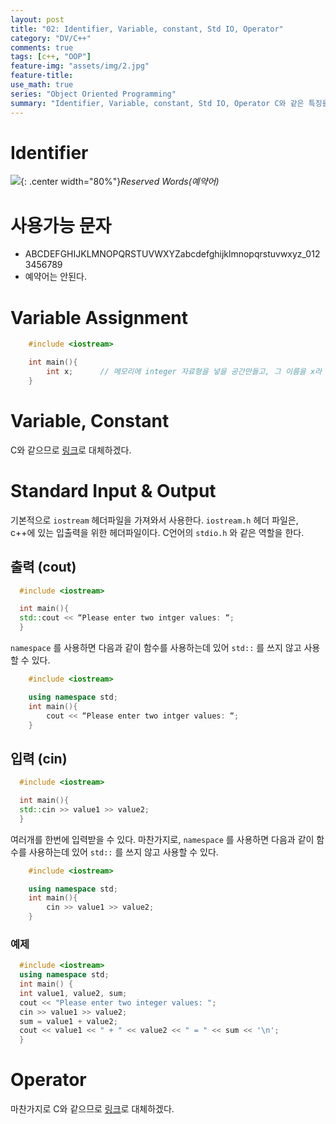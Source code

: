 ```yaml
---
layout: post
title: "02: Identifier, Variable, constant, Std IO, Operator"
category: "DV/C++"
comments: true
tags: [c++, "OOP"]
feature-img: "assets/img/2.jpg"
feature-title:
use_math: true
series: "Object Oriented Programming"
summary: "Identifier, Variable, constant, Std IO, Operator C와 같은 특징을 알아본다."
---
```


# Identifier

![](https://user-images.githubusercontent.com/37871541/54508875-d89d1b00-498a-11e9-8cff-f1c3ffb86c44.png){: .center width="80%"}_Reserved Words(예약어)_

# 사용가능 문자

- ABCDEFGHIJKLMNOPQRSTUVWXYZabcdefghijklmnopqrstuvwxyz_0123456789
- 예약어는 안된다.

# Variable Assignment

```c++
    #include <iostream>

    int main(){
        int x;		// 메모리에 integer 자료형을 넣을 공간만들고, 그 이름을 x라 하겠다.
    }
```

# Variable, Constant

C와 같으므로 [링크](https://egg-money.tistory.com/60?category=811216)로 대체하겠다.

# Standard Input & Output

기본적으로 `iostream` 헤더파일을 가져와서 사용한다. `iostream.h` 헤더 파일은, c++에 있는 입출력을 위한 헤더파일이다. C언어의 `stdio.h` 와 같은 역할을 한다.

## 출력 (cout)

```c++
  #include <iostream>

  int main(){
  std::cout << “Please enter two intger values: “;
  }
```

`namespace` 를 사용하면 다음과 같이 함수를 사용하는데 있어 `std::` 를 쓰지 않고 사용할 수 있다.

```c++
    #include <iostream>

    using namespace std;
    int main(){
        cout << “Please enter two intger values: “;
    }
```

## 입력 (cin)

```c++
  #include <iostream>

  int main(){
  std::cin >> value1 >> value2;
  }
```

여러개를 한번에 입력받을 수 있다. 마찬가지로, `namespace` 를 사용하면 다음과 같이 함수를 사용하는데 있어 `std::` 를 쓰지 않고 사용할 수 있다.

```c++
    #include <iostream>

    using namespace std;
    int main(){
        cin >> value1 >> value2;
    }
```

### 예제

```c++
  #include <iostream>
  using namespace std;
  int main() {
  int value1, value2, sum;
  cout << "Please enter two integer values: ";
  cin >> value1 >> value2;
  sum = value1 + value2;
  cout << value1 << " + " << value2 << " = " << sum << '\n';
  }
```

# Operator

마찬가지로 C와 같으므로 [링크](https://egg-money.tistory.com/63?category=811216)로 대체하겠다.
